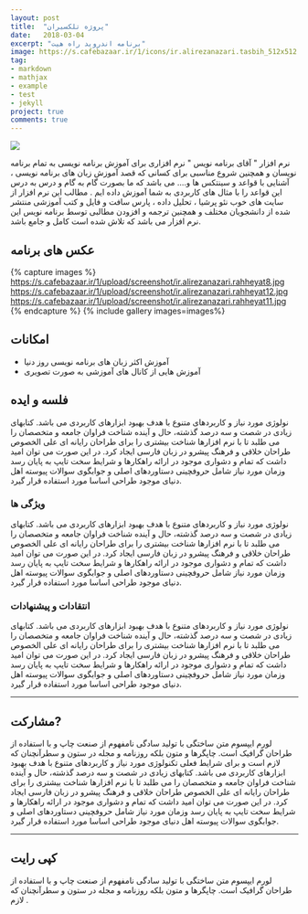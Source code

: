 ```yaml
---
layout: post
title:  "پروژه تلکسیران"
date:   2018-03-04
excerpt: "برنامه اندروید راه هیت"
image: https://s.cafebazaar.ir/1/icons/ir.alirezanazari.tasbih_512x512.png
tag:
- markdown 
- mathjax
- example
- test
- jekyll
project: true
comments: true
---
```


![](https://s.cafebazaar.ir/1/icons/ir.alirezanazari.rahheyat_512x512.png)    
         
نرم افزار " آقای برنامه نویس " نرم افزاری برای آموزش برنامه نویسی به تمام برنامه نویسان و همچنین شروع مناسبی برای کسانی که قصد آموزش زبان های برنامه نویسی ، آشنایی با قواعد و سینتکس ها و.... می باشد که ما بصورت گام به گام و درس به درس این قواعد را با مثال های کاربردی به شما آموزش داده ایم . مطالب این نرم افزار از سایت های خوب نئو پرشیا ، تحلیل داده ، پارس سافت و فایل و کتب آموزشی منتشر شده از دانشجویان مختلف و همچنین ترجمه و افزودن مطالبی توسط برنامه نویس این نرم افزار می باشد که تلاش شده است کامل و جامع باشد.


## عکس های برنامه

{% capture images %}
  https://s.cafebazaar.ir/1/upload/screenshot/ir.alirezanazari.rahheyat8.jpg
  https://s.cafebazaar.ir/1/upload/screenshot/ir.alirezanazari.rahheyat12.jpg
  https://s.cafebazaar.ir/1/upload/screenshot/ir.alirezanazari.rahheyat11.jpg
{% endcapture %}
{% include gallery images=images%}


      
## امکانات
* آموزش اکثر زبان های برنامه نویسی روز دنیا
* آموزش هایی از کانال های آموزشی به صورت تصویری   
     



## فلسه و ایده

نولوژی مورد نیاز و کاربردهای متنوع با هدف بهبود ابزارهای کاربردی می باشد. کتابهای زیادی در شصت و سه درصد گذشته، حال و آینده شناخت فراوان جامعه و متخصصان را می طلبد تا با نرم افزارها شناخت بیشتری را برای طراحان رایانه ای علی الخصوص طراحان خلاقی و فرهنگ پیشرو در زبان فارسی ایجاد کرد. در این صورت می توان امید داشت که تمام و دشواری موجود در ارائه راهکارها و شرایط سخت تایپ به پایان رسد وزمان مورد نیاز شامل حروفچینی دستاوردهای اصلی و جوابگوی سوالات پیوسته اهل دنیای موجود طراحی اساسا مورد استفاده قرار گیرد.

### ویژگی ها

نولوژی مورد نیاز و کاربردهای متنوع با هدف بهبود ابزارهای کاربردی می باشد. کتابهای زیادی در شصت و سه درصد گذشته، حال و آینده شناخت فراوان جامعه و متخصصان را می طلبد تا با نرم افزارها شناخت بیشتری را برای طراحان رایانه ای علی الخصوص طراحان خلاقی و فرهنگ پیشرو در زبان فارسی ایجاد کرد. در این صورت می توان امید داشت که تمام و دشواری موجود در ارائه راهکارها و شرایط سخت تایپ به پایان رسد وزمان مورد نیاز شامل حروفچینی دستاوردهای اصلی و جوابگوی سوالات پیوسته اهل دنیای موجود طراحی اساسا مورد استفاده قرار گیرد.



### انتقادات و پیشنهادات


نولوژی مورد نیاز و کاربردهای متنوع با هدف بهبود ابزارهای کاربردی می باشد. کتابهای زیادی در شصت و سه درصد گذشته، حال و آینده شناخت فراوان جامعه و متخصصان را می طلبد تا با نرم افزارها شناخت بیشتری را برای طراحان رایانه ای علی الخصوص طراحان خلاقی و فرهنگ پیشرو در زبان فارسی ایجاد کرد. در این صورت می توان امید داشت که تمام و دشواری موجود در ارائه راهکارها و شرایط سخت تایپ به پایان رسد وزمان مورد نیاز شامل حروفچینی دستاوردهای اصلی و جوابگوی سوالات پیوسته اهل دنیای موجود طراحی اساسا مورد استفاده قرار گیرد.


---

## مشارکت?

لورم ایپسوم متن ساختگی با تولید سادگی نامفهوم از صنعت چاپ و با استفاده از طراحان گرافیک است. چاپگرها و متون بلکه روزنامه و مجله در ستون و سطرآنچنان که لازم است و برای شرایط فعلی تکنولوژی مورد نیاز و کاربردهای متنوع با هدف بهبود ابزارهای کاربردی می باشد. کتابهای زیادی در شصت و سه درصد گذشته، حال و آینده شناخت فراوان جامعه و متخصصان را می طلبد تا با نرم افزارها شناخت بیشتری را برای طراحان رایانه ای علی الخصوص طراحان خلاقی و فرهنگ پیشرو در زبان فارسی ایجاد کرد. در این صورت می توان امید داشت که تمام و دشواری موجود در ارائه راهکارها و شرایط سخت تایپ به پایان رسد وزمان مورد نیاز شامل حروفچینی دستاوردهای اصلی و جوابگوی سوالات پیوسته اهل دنیای موجود طراحی اساسا مورد استفاده قرار گیرد.

---

## کپی رایت

لورم ایپسوم متن ساختگی با تولید سادگی نامفهوم از صنعت چاپ و با استفاده از طراحان گرافیک است. چاپگرها و متون بلکه روزنامه و مجله در ستون و سطرآنچنان که لازم .
